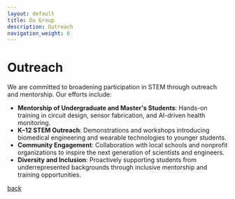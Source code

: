 ```yaml
---
layout: default
title: Du Group
description: Outreach
navigation_weight: 6
---
```

# Outreach

We are committed to broadening participation in STEM through outreach and mentorship. Our efforts include:

- **Mentorship of Undergraduate and Master's Students**: Hands-on training in circuit design, sensor fabrication, and AI-driven health monitoring.
- **K–12 STEM Outreach**: Demonstrations and workshops introducing biomedical engineering and wearable technologies to younger students.
- **Community Engagement**: Collaboration with local schools and nonprofit organizations to inspire the next generation of scientists and engineers.
- **Diversity and Inclusion**: Proactively supporting students from underrepresented backgrounds through inclusive mentorship and training opportunities.

[back](./)


